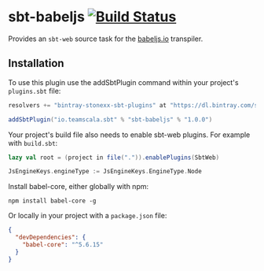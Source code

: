 # sbt-babeljs [![Build Status](https://travis-ci.org/stonexx/sbt-babeljs.svg?branch=master)](https://travis-ci.org/stonexx/sbt-babeljs)

Provides an `sbt-web` source task for the [babeljs.io](http://babeljs.io) transpiler.

Installation
------------

To use this plugin use the addSbtPlugin command within your project's `plugins.sbt` file:

```scala
resolvers += "bintray-stonexx-sbt-plugins" at "https://dl.bintray.com/stonexx/sbt-plugins"

addSbtPlugin("io.teamscala.sbt" % "sbt-babeljs" % "1.0.0")
```

Your project's build file also needs to enable sbt-web plugins. For example with `build.sbt`:

```scala
lazy val root = (project in file(".")).enablePlugins(SbtWeb)

JsEngineKeys.engineType := JsEngineKeys.EngineType.Node
```

Install babel-core, either globally with npm:

```shell
npm install babel-core -g
```

Or locally in your project with a `package.json` file:

```json
{
  "devDependencies": {
    "babel-core": "^5.6.15"
  }
}
```
